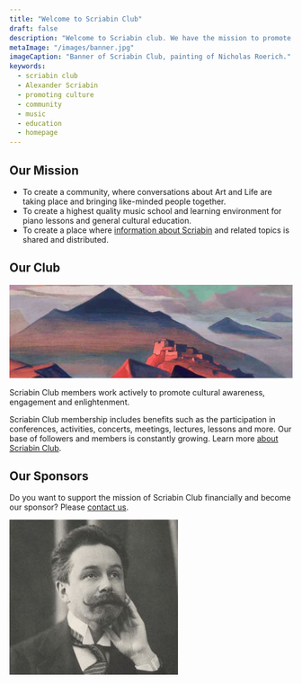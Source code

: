 ```yaml
---
title: "Welcome to Scriabin Club"
draft: false
description: "Welcome to Scriabin club. We have the mission to promote cultural enlightenment. Our tasks include promoting music, education, information about Alexander Scriabin and being a strong community."
metaImage: "/images/banner.jpg" 
imageCaption: "Banner of Scriabin Club, painting of Nicholas Roerich."
keywords:
  - scriabin club
  - Alexander Scriabin
  - promoting culture
  - community
  - music
  - education
  - homepage
---
```


## Our Mission

- To create a community, where conversations about Art and Life are taking place and bringing like-minded people together.
- To create a highest quality music school and learning environment for piano lessons and general cultural education.
- To create a place where [information about Scriabin](/post/) and related topics is shared and distributed.

## Our Club

![Scriabin Club](club.jpg)

Scriabin Club members work actively to promote cultural awareness, engagement and enlightenment.

Scriabin Club membership includes benefits such as the participation in conferences, activities, concerts, meetings, lectures, lessons and more.
Our base of followers and members is constantly growing.
Learn more [about Scriabin Club](/club/).

## Our Sponsors

Do you want to support the mission of Scriabin Club financially and become our sponsor?
Please [contact us](/contact/).

![Scriabin Club is dedicated to the innovative composer Alexander Scriabin. His active and bright spirit symbolises our mission, tasks and goals.](scriabin.jpg)
